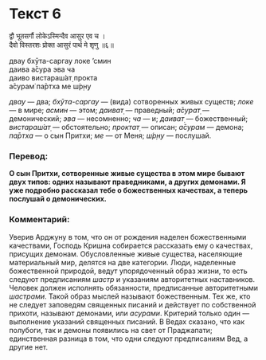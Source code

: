 # Текст 6

द्वौ भूतसर्गौ लोकेऽस्मिन्दैव आसुर एव च ।  
दैवो विस्तरशः प्रोक्त आसुरं पार्थ मे शृणु ॥६॥

двау бхӯта-саргау локе ’смин  
даива а̄сура эва ча  
даиво вистараш́ат̣ прокта  
а̄сурам̇ па̄ртха ме ш́р̣н̣у

_двау_ — два; _бхӯта-саргау_ — (вида) сотворенных живых существ; _локе_ — в мире; _асмин_ — этом; _даиват̣_ — праведный; _а̄сурат̣_ — демонический; _эва_ — несомненно; _ча_ — и; _даиват̣_ — божественный; _вистараш́ат̣_ — обстоятельно; _проктат̣_ — описан; _а̄сурам_ — демона; _па̄ртха_ — о сын Притхи; _ме_ — от Меня; _ш́р̣н̣у_ — послушай.

### Перевод:

**О сын Притхи, сотворенные живые существа в этом мире бывают двух типов: одних называют праведниками, а других демонами. Я уже подробно рассказал тебе о божественных качествах, а теперь послушай о демонических.**

### Комментарий:

Уверив Арджуну в том, что он от рождения наделен божественными качествами, Господь Кришна собирается рассказать ему о качествах, присущих демонам. Обусловленные живые существа, населяющие материальный мир, делятся на две категории. Люди, наделенные божественной природой, ведут упорядоченный образ жизни, то есть следуют предписаниям _шастр_ и указаниям авторитетных наставников. Человек должен исполнять обязанности, предписанные авторитетными _шастрами_. Такой образ мыслей называют божественным. Тех же, кто не следует заповедям священных писаний и действует по собственной прихоти, называют демонами, или _асурами_. Критерий только один — выполнение указаний священных писаний. В Ведах сказано, что как полубоги, так и демоны появились на свет от Праджапати; единственная разница в том, что одни следуют предписаниям Вед, а другие нет.